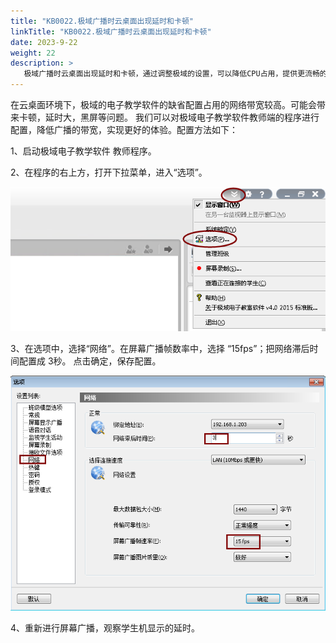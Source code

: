```yaml
---
title: "KB0022.极域广播时云桌面出现延时和卡顿"
linkTitle: "KB0022.极域广播时云桌面出现延时和卡顿"
date: 2023-9-22
weight: 22
description: >
   极域广播时云桌面出现延时和卡顿，通过调整极域的设置，可以降低CPU占用，提供更流畅的广播效果
---
```



在云桌面环境下，极域的电子教学软件的缺省配置占用的网络带宽较高。可能会带来卡顿，延时大，黑屏等问题。  我们可以对极域电子教学软件教师端的程序进行配置，降低广播的带宽，实现更好的体验。配置方法如下：

1、启动极域电子教学软件 教师程序。

2、在程序的右上方，打开下拉菜单，进入“选项”。

![输入图片说明](images/1.png)

3、在选项中，选择“网络”。在屏幕广播帧数率中，选择 “15fps”；把网络滞后时间配置成 3秒。 点击确定，保存配置。

![输入图片说明](images/2.png)

4、重新进行屏幕广播，观察学生机显示的延时。